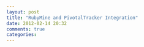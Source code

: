 ```yaml
---
layout: post
title: "RubyMine and PivotalTracker Integration"
date: 2012-02-14 20:32
comments: true
categories: 
---
```

